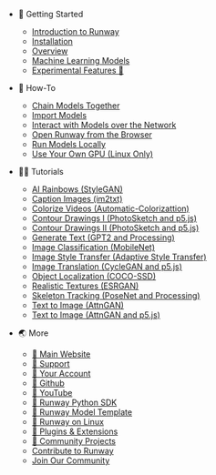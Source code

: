 * 🚀 Getting Started
    * [Introduction to Runway](/)
    * [Installation](getting-started/installation.md)
    * [Overview](getting-started/overview.md)
    * [Machine Learning Models](getting-started/models-101.md)
    * [Experimental Features 🧪](getting-started/experimental-features.md)

* 🤔 How-To
    * [Chain Models Together](how-to/chain-models-together.md)
    * [Import Models](how-to/import-models.md)
    * [Interact with Models over the Network](how-to/network.md)
    * [Open Runway from the Browser](how-to/web-link.md)
    * [Run Models Locally](how-to/run-models-locally.md)
    * [Use Your Own GPU (Linux Only)](how-to/local-gpu.md)

* 👩‍🏫 Tutorials
    * [AI Rainbows (StyleGAN)](tutorials/tutorial_stylegan.md)
    * [Caption Images (im2txt)](tutorials/tutorial_im2txt.md)
    * [Colorize Videos (Automatic-Colorizattion)](tutorials/tutorial_colorizing_video.md)
    * [Contour Drawings I (PhotoSketch and p5.js)](tutorials/tutorial_photosketch.md)
    * [Contour Drawings II (PhotoSketch and p5.js)](tutorials/tutorial_p5_photosketch.md)
    * [Generate Text (GPT2 and Processing)](tutorials/tutorial_processing_gpt2.md)
    * [Image Classification (MobileNet)](tutorials/tutorial_mobilenet.md)
    * [Image Style Transfer (Adaptive Style Transfer)](tutorials/tutorial_style_transfer.md)
    * [Image Translation (CycleGAN and p5.js)](tutorials/tutorial_p5_cyclegan.md)
    * [Object Localization (COCO-SSD)](tutorials/tutorial_cocossd.md)
    * [Realistic Textures (ESRGAN)](tutorials/tutorial_esrgan.md)
    * [Skeleton Tracking (PoseNet and Processing)](tutorials/tutorial_posenet.md)
    * [Text to Image (AttnGAN)](tutorials/tutorial_t2i.md)
    * [Text to Image (AttnGAN and p5.js)](tutorials/tutorial_p5_attngan.md)

* 🌏 More
    * [🔗 Main Website](https://runwayml.com/)
    * [🔗 Support](https://support.runwayml.com/)
    * [🔗 Your Account](https://account.runwayml.com/)
    * [🔗 Github](https://github.com/runwayml)
    * [🔗 YouTube](https://www.youtube.com/runwayml)
    * [🔗 Runway Python SDK](https://sdk.runwayml.com/)
    * [🔗 Runway Model Template](https://github.com/runwayml/model-template)
    * [🔗 Runway on Linux](https://support.runwayml.com/en/articles/3116268-runway-on-linux)
    * [🔗 Plugins & Extensions](https://runwayml.com/plugins)
    * [🔗 Community Projects](https://runwayml.com/madewith)
    * [Contribute to Runway](/?id=contribute-to-runway)
    * [Join Our Community](/?id=join-our-community)
